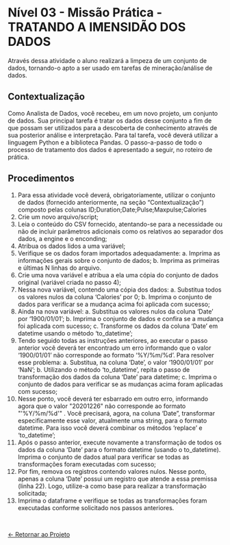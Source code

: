 # Nível 03 - Missão Prática - TRATANDO A IMENSIDÃO DOS DADOS

Através dessa atividade o aluno realizará a limpeza de um conjunto de dados, tornando-o apto a ser usado em tarefas de mineração/análise de dados.

## Contextualização

Como Analista de Dados, você recebeu, em um novo projeto, um conjunto de dados. Sua principal tarefa é tratar os dados desse conjunto a fim de que possam ser utilizados para a descoberta de conhecimento através de sua posterior análise e interpretação. Para tal tarefa, você deverá utilizar a linguagem Python e a biblioteca Pandas. O passo-a-passo de todo o processo de tratamento dos dados é apresentado a seguir, no roteiro de prática.

## Procedimentos

1. Para essa atividade você deverá, obrigatoriamente, utilizar o conjunto de dados (fornecido
anteriormente, na seção “Contextualização”) composto pelas colunas ID;Duration;Date;Pulse;Maxpulse;Calories
2. Crie um novo arquivo/script;
3. Leia o conteúdo do CSV fornecido, atentando-se para a necessidade ou não de incluir parâmetros adicionais como os relativos ao separador dos dados, a engine e o enconding;
4. Atribua os dados lidos a uma variável;
5. Verifique se os dados foram importados adequadamente:
    a. Imprima as informações gerais sobre o conjunto de dados;
    b. Imprima as primeiras e últimas N linhas do arquivo.
6. Crie uma nova variável e atribua a ela uma cópia do conjunto de dados original (variável criada no passo 4);
7. Nessa nova variável, contendo uma cópia dos dados:
    a. Substitua todos os valores nulos da coluna ‘Calories’ por 0;
    b. Imprima o conjunto de dados para verificar se a mudança acima foi aplicada com sucesso;
8. Ainda na nova variável:
    a. Substitua os valores nulos da coluna ‘Date’ por ‘1900/01/01’;
    b. Imprima o conjunto de dados e confira se a mudança foi aplicada com sucesso;
    c. Transforme os dados da coluna ‘Date’ em datetime usando o método ‘to_datetime’;
9. Tendo  seguido todas as instruções anteriores, ao executar o passo anterior você deverá ter encontrado um erro informando que o valor ‘1900/01/01’ não corresponde ao formato ‘%Y/%m/%d’. Para resolver esse problema:
    a. Substitua, na coluna ‘Date’, o valor ‘1900/01/01’ por ‘NaN’;
    b. Utilizando o método ‘to_datetime’, repita o passo de transformação dos dados da coluna ‘Date’ para datetime;
    c. Imprima o conjunto de dados para verificar se as mudanças acima foram aplicadas com sucesso;
10. Nesse ponto, você deverá ter esbarrado em outro erro, informando agora que o valor "20201226" não corresponde ao formato "'%Y/%m/%d'" . Você precisará, agora, na coluna ‘Date”, transformar especificamente esse valor, atualmente uma string, para o formato datetime. Para isso você deverá combinar os métodos ‘replace’ e ‘to_datetime’;
11. Após o passo anterior, execute novamente a transformação de todos os dados da coluna ‘Date’
para o formato datetime (usando o to_datetime). Imprima o conjunto de dados atual para verificar se todas as transformações foram executadas com sucesso;
12. Por fim, remova os registros contendo valores nulos. Nesse ponto, apenas a coluna ‘Date’ possui um registro que atende a essa premissa (linha 22). Logo, utilize-a como base para realizar a transformação solicitada;
13. Imprima o dataframe e verifique se todas as transformações foram executadas conforme solicitado nos passos anteriores.

<br>
  
[<- Retornar ao Projeto](https://github.com/GilvanPOliveira/FullStack/tree/main/Mundo05/tratandoDados)
